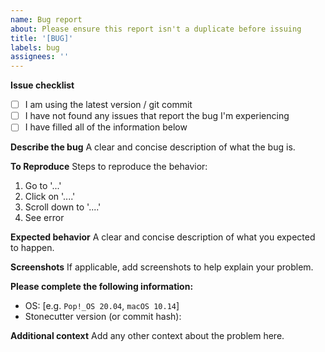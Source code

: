 ```yaml
---
name: Bug report
about: Please ensure this report isn't a duplicate before issuing
title: '[BUG]'
labels: bug
assignees: ''
---
```


**Issue checklist**

-   [ ] I am using the latest version / git commit
-   [ ] I have not found any issues that report the bug I'm experiencing
-   [ ] I have filled all of the information below

**Describe the bug**
A clear and concise description of what the bug is.

**To Reproduce**
Steps to reproduce the behavior:

1. Go to '...'
2. Click on '....'
3. Scroll down to '....'
4. See error

**Expected behavior**
A clear and concise description of what you expected to happen.

**Screenshots**
If applicable, add screenshots to help explain your problem.

**Please complete the following information:**

-   OS: [e.g. `Pop!_OS 20.04`, `macOS 10.14`]
-   Stonecutter version (or commit hash):

**Additional context**
Add any other context about the problem here.
